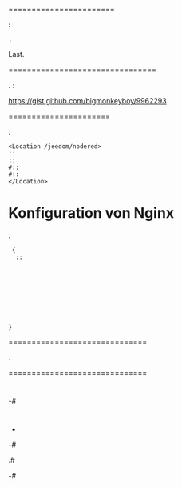 




 
=======================


 :

    .
    


Last.

 
================================


.  :

<https://gist.github.com/bigmonkeyboy/9962293>

 
======================


.

    <Location /jeedom/nodered>
    ::
    ::
    #::
    #::
    </Location>

Konfiguration von Nginx 
======================


.

     {
      ::
      
      
      
      
      
      
      
      
      
    }

 
==============================

.

 
==============================















#


-#


#












-


-#




.#







-#



